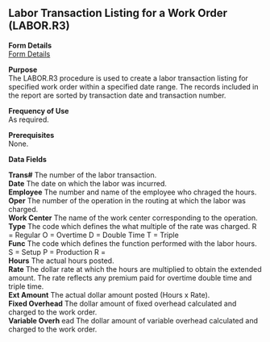 ##  Labor Transaction Listing for a Work Order (LABOR.R3)

<PageHeader />

**Form Details**  
[ Form Details ](LABOR-R3-1/README.md)   

**Purpose**  
The LABOR.R3 procedure is used to create a labor transaction listing for
specified work order within a specified date range. The records included in
the report are sorted by transaction date and transaction number.

**Frequency of Use**  
As required.

**Prerequisites**  
None.

**Data Fields**

**Trans#** The number of the labor transaction.  
**Date** The date on which the labor was incurred.  
**Employee** The number and name of the employee who chraged the hours.  
**Oper** The number of the operation in the routing at which the labor was
charged.  
**Work Center** The name of the work center corresponding to the operation.  
**Type** The code which defines the what multiple of the rate was charged. R =
Regular O = Overtime D = Double Time T = Triple  
**Func** The code which defines the function performed with the labor hours. S
= Setup P = Production R =  
**Hours** The actual hours posted.  
**Rate** The dollar rate at which the hours are multiplied to obtain the
extended amount. The rate reflects any premium paid for overtime double time
and triple time.  
**Ext Amount** The actual dollar amount posted (Hours x Rate).  
**Fixed Overhead** The dollar amount of fixed overhead calculated and charged
to the work order.  
**Variable Overh** ead The dollar amount of variable overhead calculated and
charged to the work order.  
  
<badge text= "Version 8.10.57" vertical="middle" />

<PageFooter />